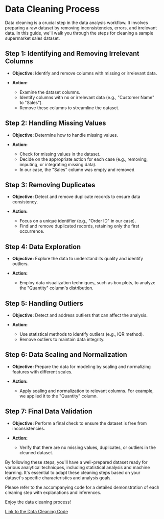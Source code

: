 # Data Cleaning Process

Data cleaning is a crucial step in the data analysis workflow. It involves preparing a raw dataset by removing inconsistencies, errors, and irrelevant data. In this guide, we'll walk you through the steps for cleaning a sample supermarket sales dataset.

## Step 1: Identifying and Removing Irrelevant Columns

- **Objective:** Identify and remove columns with missing or irrelevant data.

- **Action:**
  - Examine the dataset columns.
  - Identify columns with no or irrelevant data (e.g., "Customer Name" to "Sales").
  - Remove these columns to streamline the dataset.

## Step 2: Handling Missing Values

- **Objective:** Determine how to handle missing values.

- **Action:**
  - Check for missing values in the dataset.
  - Decide on the appropriate action for each case (e.g., removing, imputing, or integrating missing data).
  - In our case, the "Sales" column was empty and removed.

## Step 3: Removing Duplicates

- **Objective:** Detect and remove duplicate records to ensure data consistency.

- **Action:**
  - Focus on a unique identifier (e.g., "Order ID" in our case).
  - Find and remove duplicated records, retaining only the first occurrence.

## Step 4: Data Exploration

- **Objective:** Explore the data to understand its quality and identify outliers.

- **Action:**
  - Employ data visualization techniques, such as box plots, to analyze the "Quantity" column's distribution.

## Step 5: Handling Outliers

- **Objective:** Detect and address outliers that can affect the analysis.

- **Action:**
  - Use statistical methods to identify outliers (e.g., IQR method).
  - Remove outliers to maintain data integrity.

## Step 6: Data Scaling and Normalization

- **Objective:** Prepare the data for modeling by scaling and normalizing features with different scales.

- **Action:**
  - Apply scaling and normalization to relevant columns. For example, we applied it to the "Quantity" column.

## Step 7: Final Data Validation

- **Objective:** Perform a final check to ensure the dataset is free from inconsistencies.

- **Action:**
  - Verify that there are no missing values, duplicates, or outliers in the cleaned dataset.

By following these steps, you'll have a well-prepared dataset ready for various analytical techniques, including statistical analysis and machine learning. It's essential to adapt these cleaning steps based on your dataset's specific characteristics and analysis goals.

Please refer to the accompanying code for a detailed demonstration of each cleaning step with explanations and inferences.

Enjoy the data cleaning process!

[Link to the Data Cleaning Code](#https://github.com/SimrithaRA/PRODIGY_DS_2/blob/main/Code)


